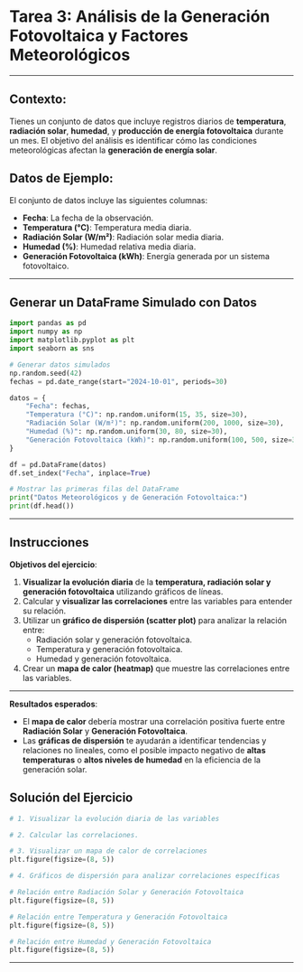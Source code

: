 # Tarea 3: Análisis de la Generación Fotovoltaica y Factores Meteorológicos

---

## **Contexto**:
Tienes un conjunto de datos que incluye registros diarios de **temperatura**, **radiación solar**, **humedad**, y **producción de energía fotovoltaica** durante un mes. El objetivo del análisis es identificar cómo las condiciones meteorológicas afectan la **generación de energía solar**.

## **Datos de Ejemplo**:
El conjunto de datos incluye las siguientes columnas:

- **Fecha**: La fecha de la observación.
- **Temperatura (°C)**: Temperatura media diaria.
- **Radiación Solar (W/m²)**: Radiación solar media diaria.
- **Humedad (%)**: Humedad relativa media diaria.
- **Generación Fotovoltaica (kWh)**: Energía generada por un sistema fotovoltaico.

---

## Generar un DataFrame Simulado con Datos

```python
import pandas as pd
import numpy as np
import matplotlib.pyplot as plt
import seaborn as sns

# Generar datos simulados
np.random.seed(42)
fechas = pd.date_range(start="2024-10-01", periods=30)

datos = {
    "Fecha": fechas,
    "Temperatura (°C)": np.random.uniform(15, 35, size=30),
    "Radiación Solar (W/m²)": np.random.uniform(200, 1000, size=30),
    "Humedad (%)": np.random.uniform(30, 80, size=30),
    "Generación Fotovoltaica (kWh)": np.random.uniform(100, 500, size=30)
}

df = pd.DataFrame(datos)
df.set_index("Fecha", inplace=True)

# Mostrar las primeras filas del DataFrame
print("Datos Meteorológicos y de Generación Fotovoltaica:")
print(df.head())
```

---

## Instrucciones

**Objetivos del ejercicio**:

1. **Visualizar la evolución diaria** de la **temperatura, radiación solar y generación fotovoltaica** utilizando gráficos de líneas.
2. Calcular y **visualizar las correlaciones** entre las variables para entender su relación.
3. Utilizar un **gráfico de dispersión (scatter plot)** para analizar la relación entre:
   - Radiación solar y generación fotovoltaica.
   - Temperatura y generación fotovoltaica.
   - Humedad y generación fotovoltaica.
4. Crear un **mapa de calor (heatmap)** que muestre las correlaciones entre las variables.

---

**Resultados esperados**:

- El **mapa de calor** debería mostrar una correlación positiva fuerte entre **Radiación Solar** y **Generación Fotovoltaica**.
- Las **gráficas de dispersión** te ayudarán a identificar tendencias y relaciones no lineales, como el posible impacto negativo de **altas temperaturas** o **altos niveles de humedad** en la eficiencia de la generación solar.

## Solución del Ejercicio

```python
# 1. Visualizar la evolución diaria de las variables

```

```python
# 2. Calcular las correlaciones.

```

```python
# 3. Visualizar un mapa de calor de correlaciones
plt.figure(figsize=(8, 5))

```

```python
# 4. Gráficos de dispersión para analizar correlaciones específicas

# Relación entre Radiación Solar y Generación Fotovoltaica
plt.figure(figsize=(8, 5))

```

```python
# Relación entre Temperatura y Generación Fotovoltaica
plt.figure(figsize=(8, 5))

```

```python
# Relación entre Humedad y Generación Fotovoltaica
plt.figure(figsize=(8, 5))

```
---
